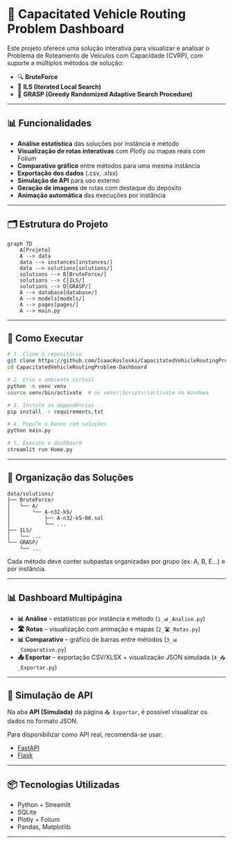 # 🚚 Capacitated Vehicle Routing Problem Dashboard

Este projeto oferece uma solução interativa para visualizar e analisar o Problema de Roteamento de Veículos com Capacidade (CVRP), com suporte a múltiplos métodos de solução:

- 🔍 **BruteForce**
- 🚀 **ILS (Iterated Local Search)**
- 🧠 **GRASP (Greedy Randomized Adaptive Search Procedure)**

---

## 📊 Funcionalidades

- **Análise estatística** das soluções por instância e método
- **Visualização de rotas interativas** com Plotly ou mapas reais com Folium
- **Comparativo gráfico** entre métodos para uma mesma instância
- **Exportação dos dados** (.csv, .xlsx)
- **Simulação de API** para uso externo
- **Geração de imagens** de rotas com destaque do depósito
- **Animação automática** das execuções por instância

---

## 🗂️ Estrutura do Projeto

```mermaid
graph TD
    A[Projeto]
    A --> data
    data --> instances[instances/]
    data --> solutions[solutions/]
    solutions --> B[BruteForce/]
    solutions --> C[ILS/]
    solutions --> D[GRASP/]
    A --> database[database/]
    A --> models[models/]
    A --> pages[pages/]
    A --> main.py
```

---

## 🚀 Como Executar

```bash
# 1. Clone o repositório
git clone https://github.com/IsaacKosloski/CapacitatedVehicleRoutingProblem-Dashboard.git
cd CapacitatedVehicleRoutingProblem-Dashboard

# 2. Crie o ambiente virtual
python -m venv venv
source venv/bin/activate  # ou venv\\Scripts\\activate no Windows

# 3. Instale as dependências
pip install -r requirements.txt

# 4. Popule o banco com soluções
python main.py

# 5. Execute o dashboard
streamlit run Home.py
```

---

## 📁 Organização das Soluções

```
data/solutions/
├── BruteForce/
│   └── A/
│       └── A-n32-k5/
│           ├── A-n32-k5-00.sol
│           └── ...
├── ILS/
│   └── ...
└── GRASP/
    └── ...
```

Cada método deve conter subpastas organizadas por grupo (ex: A, B, E...) e por instância.

---

## 📊 Dashboard Multipágina

- **📊 Análise** – estatísticas por instância e método (`1_📊_Analise.py`)
- **🛣️ Rotas** – visualização com animação e mapas (`2_🛣️_Rotas.py`)
- **📊 Comparativo** – gráfico de barras entre métodos (`3_📊_Comparativo.py`)
- **📤 Exportar** – exportação CSV/XLSX + visualização JSON simulada (`4_📤_Exportar.py`)

---

## 🔗 Simulação de API

Na aba **API (Simulada)** da página `📤 Exportar`, é possível visualizar os dados no formato JSON.

Para disponibilizar como API real, recomenda-se usar:
- [FastAPI](https://fastapi.tiangolo.com/)
- [Flask](https://flask.palletsprojects.com/)

---

## 📦 Tecnologias Utilizadas

- Python + Streamlit
- SQLite
- Plotly + Folium
- Pandas, Matplotlib

---